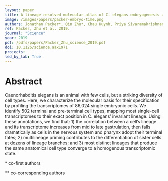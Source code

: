 ```yaml
---
layout: paper
title: A lineage-resolved molecular atlas of C. elegans embryogenesis at single-cell resolution
image: /images/papers/packer-embryo-time.png
authors: Jonathan Packer*, Qin Zhu*, Chau Huynh, Priya Sivaramakrishnan, Elicia Preston, Hannah Dueck, Derek Stefanik, Kai Tan, Cole Trapnell, Junhyong Kim**, Robert Waterston**, John Murray** 
ref: Packer, Zhu et al. 2019.
journal: "Science"
year: 2019
pdf: /pdfs/papers/Packer_Zhu_science_2019.pdf
doi: 10.1126/science.aax1971
projects:
led_by_lab: True
---
```


# Abstract

Caenorhabditis elegans is an animal with few cells, but a striking diversity of cell types. Here, we characterize the molecular basis for their specification by profiling the transcriptomes of 86,024 single embryonic cells. We identify 502 terminal and pre-terminal cell types, mapping most single-cell transcriptomes to their exact position in C. elegans’ invariant lineage. Using these annotations, we find that: 1) the correlation between a cell’s lineage and its transcriptome increases from mid to late gastrulation, then falls dramatically as cells in the nervous system and pharynx adopt their terminal fates; 2) multilineage priming contributes to the differentiation of sister cells at dozens of lineage branches; and 3) most distinct lineages that produce the same anatomical cell type converge to a homogenous transcriptomic state.

\* co-first authors

\*\* co-corresponding authors

